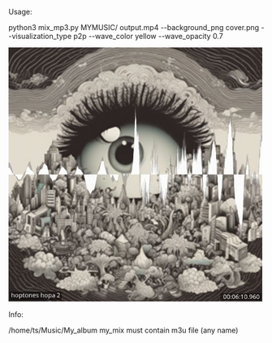 Usage:

python3 mix_mp3.py MYMUSIC/ output.mp4 --background_png cover.png --visualization_type p2p --wave_color yellow --wave_opacity 0.7

<img width="500" alt="LR-Lector_Replacer" src="https://github.com/stpf99/album_m3u_cover_to_promo-video/blob/39fd6afb0f5b373a07f2c3b26a61dac5b85d91ef/screen.jpg">

Info:

/home/ts/Music/My_album my_mix must contain m3u file (any name)
